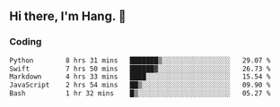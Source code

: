 ## Hi there, I'm Hang. 👋

### Coding

<!--START_SECTION:waka-->

```txt
Python        8 hrs 31 mins   ███████▒░░░░░░░░░░░░░░░░░   29.07 %
Swift         7 hrs 50 mins   ██████▓░░░░░░░░░░░░░░░░░░   26.73 %
Markdown      4 hrs 33 mins   ████░░░░░░░░░░░░░░░░░░░░░   15.54 %
JavaScript    2 hrs 54 mins   ██▒░░░░░░░░░░░░░░░░░░░░░░   09.90 %
Bash          1 hr 32 mins    █▒░░░░░░░░░░░░░░░░░░░░░░░   05.27 %
```

<!--END_SECTION:waka-->
